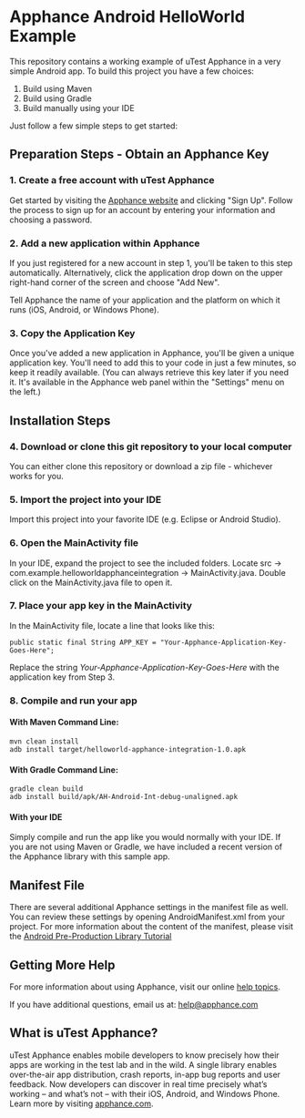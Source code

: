 # Apphance Android HelloWorld Example

This repository contains a working example of uTest Apphance in a very simple Android app. To build this project you have a few choices:

1. Build using Maven
2. Build using Gradle
3. Build manually using your IDE

Just follow a few simple steps to get started:

## Preparation Steps - Obtain an Apphance Key

### 1. Create a free account with uTest Apphance

Get started by visiting the [Apphance website](http://www.apphance.com) and clicking "Sign Up". Follow the process to sign up for an account by entering your information and choosing a password.

### 2. Add a new application within Apphance

If you just registered for a new account in step 1, you'll be taken to this step automatically. Alternatively, click the application drop down on the upper right-hand corner of the screen and choose "Add New".

Tell Apphance the name of your application and the platform on which it runs (iOS, Android, or Windows Phone).

### 3. Copy the Application Key

Once you've added a new application in Apphance, you'll be given a unique application key. You'll need to add this to your code in just a few minutes, so keep it readily available. (You can always retrieve this key later if you need it. It's available in the Apphance web panel within the "Settings" menu on the left.)

## Installation Steps

### 4. Download or clone this git repository to your local computer

You can either clone this repository or download a zip file - whichever works for you.

### 5. Import the project into your IDE

Import this project into your favorite IDE (e.g. Eclipse or Android Studio).

### 6. Open the MainActivity file

In your IDE, expand the project to see the included folders. Locate src -> com.example.helloworldapphanceintegration -> MainActivity.java. Double click on the MainActivity.java file to open it.

### 7. Place your app key in the MainActivity

In the MainActivity file, locate a line that looks like this:

	public static final String APP_KEY = "Your-Apphance-Application-Key-Goes-Here";

Replace the string *Your-Apphance-Application-Key-Goes-Here* with the application key from Step 3.

### 8. Compile and run your app 

#### With Maven Command Line:
	
	mvn clean install
	adb install target/helloworld-apphance-integration-1.0.apk 

#### With Gradle Command Line:

	gradle clean build
	adb install build/apk/AH-Android-Int-debug-unaligned.apk 

#### With your IDE

Simply compile and run the app like you would normally with your IDE. If you are not using Maven or Gradle, we have included a recent version of the Apphance library with this sample app.

## Manifest File

There are several additional Apphance settings in the manifest file as well. You can review these settings by opening AndroidManifest.xml from your project. For more information about the content of the manifest, please visit the [Android Pre-Production Library Tutorial](http://help.apphance.com/library-installation/android/tutorial-pre-production)

## Getting More Help

For more information about using Apphance, visit our online [help topics](http://help.apphance.com).  

If you have additional questions, email us at: [help@apphance.com](mailto:help@apphance.com)

## What is uTest Apphance?

uTest Apphance enables mobile developers to know precisely how their apps are working in the test lab and in the wild. A single library enables over-the-air app distribution, crash reports, in-app bug reports and user feedback. Now developers can discover in real time precisely what’s working – and what’s not – with their iOS, Android, and Windows Phone. Learn more by visiting [apphance.com](http://www.apphance.com).
